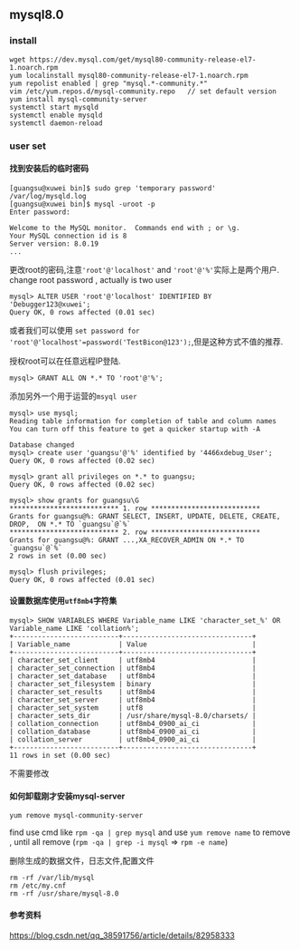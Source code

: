 ## mysql8.0

### install 

    wget https://dev.mysql.com/get/mysql80-community-release-el7-1.noarch.rpm
    yum localinstall mysql80-community-release-el7-1.noarch.rpm
    yum repolist enabled | grep "mysql.*-community.*"
    vim /etc/yum.repos.d/mysql-community.repo   // set default version
    yum install mysql-community-server
    systemctl start mysqld
    systemctl enable mysqld
    systemctl daemon-reload
    
### user set 

#### 找到安装后的临时密码

    [guangsu@xuwei bin]$ sudo grep 'temporary password' /var/log/mysqld.log
    [guangsu@xuwei bin]$ mysql -uroot -p
    Enter password: 

    Welcome to the MySQL monitor.  Commands end with ; or \g.
    Your MySQL connection id is 8
    Server version: 8.0.19
    ...

更改root的密码,注意`'root'@'localhost'` and `'root'@'%'`实际上是两个用户.    
change root password , actually  is two user 
 
    mysql> ALTER USER 'root'@'localhost' IDENTIFIED BY 'Debugger123@xuwei';
    Query OK, 0 rows affected (0.01 sec)

或者我们可以使用 `set password for 'root'@'localhost'=password('TestBicon@123');`,但是这种方式不值的推荐.

授权root可以在任意远程IP登陆. 

    mysql> GRANT ALL ON *.* TO 'root'@'%';

添加另外一个用于运营的`msyql user`  
        
    mysql> use mysql;
    Reading table information for completion of table and column names
    You can turn off this feature to get a quicker startup with -A
    
    Database changed
    mysql> create user 'guangsu'@'%' identified by '4466xdebug_User';
    Query OK, 0 rows affected (0.02 sec)
    
    mysql> grant all privileges on *.* to guangsu;
    Query OK, 0 rows affected (0.02 sec)
    
    mysql> show grants for guangsu\G
    *************************** 1. row ***************************
    Grants for guangsu@%: GRANT SELECT, INSERT, UPDATE, DELETE, CREATE, DROP,  ON *.* TO `guangsu`@`%`
    *************************** 2. row ***************************
    Grants for guangsu@%: GRANT ...,XA_RECOVER_ADMIN ON *.* TO `guangsu`@`%`
    2 rows in set (0.00 sec)
    
    mysql> flush privileges;
    Query OK, 0 rows affected (0.01 sec)

#### 设置数据库使用`utf8mb4`字符集

    mysql> SHOW VARIABLES WHERE Variable_name LIKE 'character_set_%' OR Variable_name LIKE 'collation%';
    +--------------------------+--------------------------------+
    | Variable_name            | Value                          |
    +--------------------------+--------------------------------+
    | character_set_client     | utf8mb4                        |
    | character_set_connection | utf8mb4                        |
    | character_set_database   | utf8mb4                        |
    | character_set_filesystem | binary                         |
    | character_set_results    | utf8mb4                        |
    | character_set_server     | utf8mb4                        |
    | character_set_system     | utf8                           |
    | character_sets_dir       | /usr/share/mysql-8.0/charsets/ |
    | collation_connection     | utf8mb4_0900_ai_ci             |
    | collation_database       | utf8mb4_0900_ai_ci             |
    | collation_server         | utf8mb4_0900_ai_ci             |
    +--------------------------+--------------------------------+
    11 rows in set (0.00 sec)

不需要修改

#### 如何卸载刚才安装mysql-server 

    yum remove mysql-community-server
    
find use cmd like `rpm -qa | grep mysql` and use `yum remove name` to remove , until all remove (`rpm -qa | grep -i mysql` => `rpm -e name`) 

删除生成的数据文件，日志文件,配置文件 

    rm -rf /var/lib/mysql
    rm /etc/my.cnf
    rm -rf /usr/share/mysql-8.0 

#### 参考资料 

https://blog.csdn.net/qq_38591756/article/details/82958333